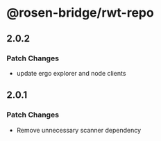 # @rosen-bridge/rwt-repo

## 2.0.2

### Patch Changes

- update ergo explorer and node clients

## 2.0.1

### Patch Changes

- Remove unnecessary scanner dependency
